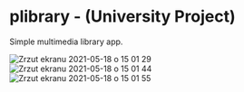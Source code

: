 # plibrary - (University Project)

Simple multimedia library app.

![Zrzut ekranu 2021-05-18 o 15 01 29](https://user-images.githubusercontent.com/20880200/118662107-09d63780-b7f0-11eb-8860-86d5119796f9.png)
![Zrzut ekranu 2021-05-18 o 15 01 44](https://user-images.githubusercontent.com/20880200/118662200-1ce90780-b7f0-11eb-843a-fbab93633b41.png)
![Zrzut ekranu 2021-05-18 o 15 01 55](https://user-images.githubusercontent.com/20880200/118662248-26726f80-b7f0-11eb-81ca-eaff2f4f0a3e.png)
